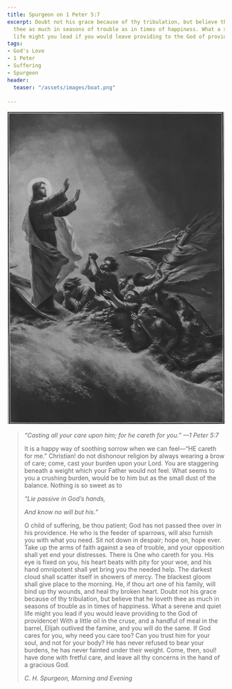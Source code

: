 ```yaml
---
title: Spurgeon on 1 Peter 5:7
excerpt: Doubt not his grace because of thy tribulation, but believe that he loveth
  thee as much in seasons of trouble as in times of happiness. What a serene and quiet
  life might you lead if you would leave providing to the God of providence!
tags:
- God's Love
- 1 Peter
- Suffering
- Spurgeon
header:
  teaser: "/assets/images/boat.png"

---
```

![](/assets/images/boat.png)

> _“Casting all your care upon him; for he careth for you.” —1 Peter 5:7_
>
> It is a happy way of soothing sorrow when we can feel—“HE careth for me.” Christian! do not dishonour religion by always wearing a brow of care; come, cast your burden upon your Lord. You are staggering beneath a weight which your Father would not feel. What seems to you a crushing burden, would be to him but as the small dust of the balance. Nothing is so sweet as to
>
> _“Lie passive in God’s hands,_
>
> _And know no will but his.”_
>
> O child of suffering, be thou patient; God has not passed thee over in his providence. He who is the feeder of sparrows, will also furnish you with what you need. Sit not down in despair; hope on, hope ever. Take up the arms of faith against a sea of trouble, and your opposition shall yet end your distresses. There is One who careth for you. His eye is fixed on you, his heart beats with pity for your woe, and his hand omnipotent shall yet bring you the needed help. The darkest cloud shall scatter itself in showers of mercy. The blackest gloom shall give place to the morning. He, if thou art one of his family, will bind up thy wounds, and heal thy broken heart. Doubt not his grace because of thy tribulation, but believe that he loveth thee as much in seasons of trouble as in times of happiness. What a serene and quiet life might you lead if you would leave providing to the God of providence! With a little oil in the cruse, and a handful of meal in the barrel, Elijah outlived the famine, and you will do the same. If God cares for you, why need you care too? Can you trust him for your soul, and not for your body? He has never refused to bear your burdens, he has never fainted under their weight. Come, then, soul! have done with fretful care, and leave all thy concerns in the hand of a gracious God.
>
> <cite>C. H. Spurgeon, Morning and Evening</cite>